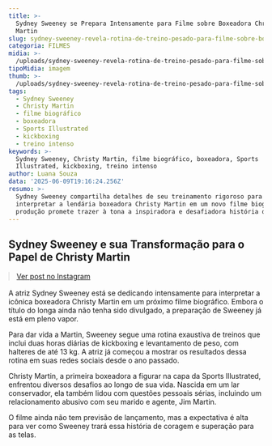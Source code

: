 ```yaml
---
title: >-
  Sydney Sweeney se Prepara Intensamente para Filme sobre Boxeadora Christy
  Martin
slug: sydney-sweeney-revela-rotina-de-treino-pesado-para-filme-sobre-boxe
categoria: FILMES
midia: >-
  /uploads/sydney-sweeney-revela-rotina-de-treino-pesado-para-filme-sobre-boxe-thumb.png
tipoMidia: imagem
thumb: >-
  /uploads/sydney-sweeney-revela-rotina-de-treino-pesado-para-filme-sobre-boxe-thumb.png
tags:
  - Sydney Sweeney
  - Christy Martin
  - filme biográfico
  - boxeadora
  - Sports Illustrated
  - kickboxing
  - treino intenso
keywords: >-
  Sydney Sweeney, Christy Martin, filme biográfico, boxeadora, Sports
  Illustrated, kickboxing, treino intenso
author: Luana Souza
data: '2025-06-09T19:16:24.256Z'
resumo: >-
  Sydney Sweeney compartilha detalhes de seu treinamento rigoroso para
  interpretar a lendária boxeadora Christy Martin em um novo filme biográfico. A
  produção promete trazer à tona a inspiradora e desafiadora história de Martin.
---
```


## Sydney Sweeney e sua Transformação para o Papel de Christy Martin

<blockquote class="instagram-media" data-instgrm-permalink="https://www.instagram.com/p/DBMAj2tOpMx/" data-instgrm-version="14" style="width:100%; max-width:540px; margin:1rem auto;"><a href="https://www.instagram.com/p/DBMAj2tOpMx/">Ver post no Instagram</a></blockquote>

A atriz Sydney Sweeney está se dedicando intensamente para interpretar a icônica boxeadora Christy Martin em um próximo filme biográfico. Embora o título do longa ainda não tenha sido divulgado, a preparação de Sweeney já está em pleno vapor.

Para dar vida a Martin, Sweeney segue uma rotina exaustiva de treinos que inclui duas horas diárias de kickboxing e levantamento de peso, com halteres de até 13 kg. A atriz já começou a mostrar os resultados dessa rotina em suas redes sociais desde o ano passado.

Christy Martin, a primeira boxeadora a figurar na capa da Sports Illustrated, enfrentou diversos desafios ao longo de sua vida. Nascida em um lar conservador, ela também lidou com questões pessoais sérias, incluindo um relacionamento abusivo com seu marido e agente, Jim Martin.

O filme ainda não tem previsão de lançamento, mas a expectativa é alta para ver como Sweeney trará essa história de coragem e superação para as telas.
